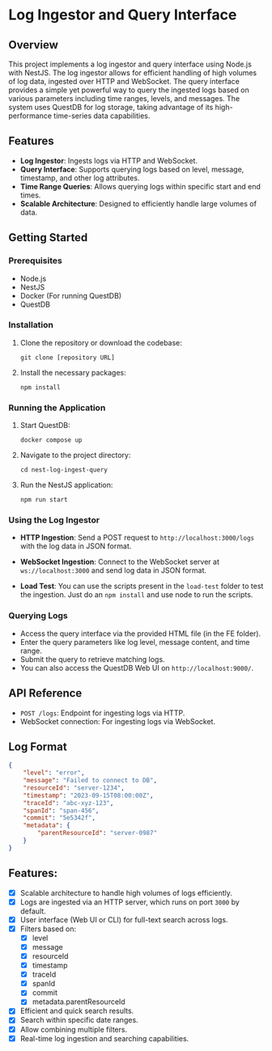 
# Log Ingestor and Query Interface

## Overview

This project implements a log ingestor and query interface using Node.js with NestJS. The log ingestor allows for efficient handling of high volumes of log data, ingested over HTTP and WebSocket. The query interface provides a simple yet powerful way to query the ingested logs based on various parameters including time ranges, levels, and messages. The system uses QuestDB for log storage, taking advantage of its high-performance time-series data capabilities.

## Features

- **Log Ingestor**: Ingests logs via HTTP and WebSocket.
- **Query Interface**: Supports querying logs based on level, message, timestamp, and other log attributes.
- **Time Range Queries**: Allows querying logs within specific start and end times.
- **Scalable Architecture**: Designed to efficiently handle large volumes of data.

## Getting Started

### Prerequisites

- Node.js
- NestJS
- Docker (For running QuestDB)
- QuestDB

### Installation

1. Clone the repository or download the codebase:
   ```
   git clone [repository URL]
   ```
3. Install the necessary packages:
   ```
   npm install
   ```

### Running the Application

1. Start QuestDB:
   ```
   docker compose up
   ```
2. Navigate to the project directory:
   ```
   cd nest-log-ingest-query
   ```
3. Run the NestJS application:
   ```
   npm run start
   ```

### Using the Log Ingestor

- **HTTP Ingestion**:
  Send a POST request to `http://localhost:3000/logs` with the log data in JSON format.

- **WebSocket Ingestion**:
  Connect to the WebSocket server at `ws://localhost:3000` and send log data in JSON format.

- **Load Test**:
  You can use the scripts present in the `load-test` folder to test the ingestion. Just do an `npm install` and use node to run the scripts.

### Querying Logs

- Access the query interface via the provided HTML file (in the FE folder).
- Enter the query parameters like log level, message content, and time range.
- Submit the query to retrieve matching logs.
- You can also access the QuestDB Web UI on `http://localhost:9000/`.

## API Reference

- `POST /logs`: Endpoint for ingesting logs via HTTP.
- WebSocket connection: For ingesting logs via WebSocket.

## Log Format

```json
{
	"level": "error",
	"message": "Failed to connect to DB",
    "resourceId": "server-1234",
	"timestamp": "2023-09-15T08:00:00Z",
	"traceId": "abc-xyz-123",
    "spanId": "span-456",
    "commit": "5e5342f",
    "metadata": {
        "parentResourceId": "server-0987"
    }
}
```
## Features:

- [x] Scalable architecture to handle high volumes of logs efficiently.
- [x] Logs are ingested via an HTTP server, which runs on port `3000` by default.
- [x] User interface (Web UI or CLI) for full-text search across logs.
- [x] Filters based on:
    - [x] level
    - [x] message
    - [x] resourceId
    - [x] timestamp
    - [x] traceId
    - [x] spanId
    - [x] commit
    - [x] metadata.parentResourceId
- [x] Efficient and quick search results.
- [x] Search within specific date ranges.
- [x] Allow combining multiple filters.
- [x] Real-time log ingestion and searching capabilities.